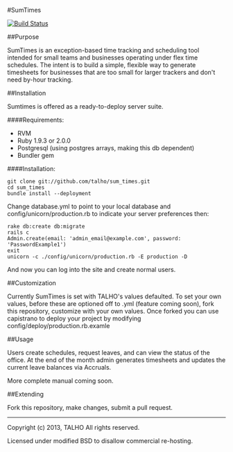 #SumTimes

[![Build Status](https://travis-ci.org/talho/sum_times.png)](https://travis-ci.org/talho/sum_times)

##Purpose

SumTimes is an exception-based time tracking and scheduling tool intended for small teams and businesses operating under
flex time schedules. The intent is to build a simple, flexible way to generate timesheets for businesses that are too
small for larger trackers and don't need by-hour tracking.

##Installation

Sumtimes is offered as a ready-to-deploy server suite.

####Requirements:
* RVM
* Ruby 1.9.3 or 2.0.0
* Postgresql (using postgres arrays, making this db dependent)
* Bundler gem

####Installation:

    git clone git://github.com/talho/sum_times.git
    cd sum_times
    bundle install --deployment

Change database.yml to point to your local database and config/unicorn/production.rb to indicate your server preferences then:

    rake db:create db:migrate
    rails c
    Admin.create(email: 'admin_email@example.com', password: 'PasswordExample1')
    exit
    unicorn -c ./config/unicorn/production.rb -E production -D

And now you can log into the site and create normal users.

##Customization

Currently SumTimes is set with TALHO's values defaulted. To set your own values, before these are optioned off to .yml (feature coming soon),
fork this repository, customize with your own values. Once forked you can use capistrano to deploy your project by modifying config/deploy/production.rb.examle

##Usage

Users create schedules, request leaves, and can view the status of the office. At the end of the month admin generates timesheets and
updates the current leave balances via Accruals.

More complete manual coming soon.

##Extending

Fork this repository, make changes, submit a pull request.

---

Copyright (c) 2013, TALHO
All rights reserved.

Licensed under modified BSD to disallow commercial re-hosting.
